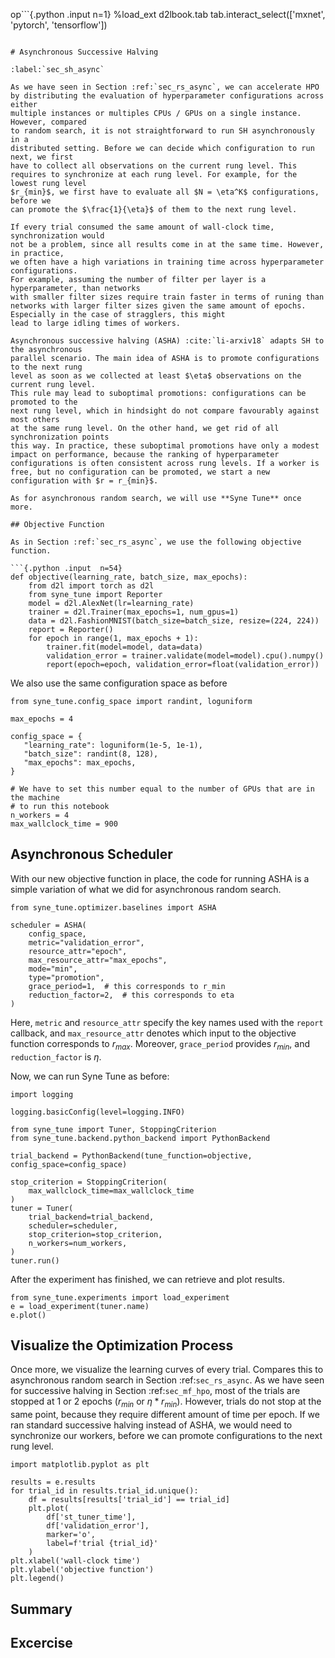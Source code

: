 op```{.python .input  n=1}
%load_ext d2lbook.tab
tab.interact_select(['mxnet', 'pytorch', 'tensorflow'])
```

# Asynchronous Successive Halving

:label:`sec_sh_async`

As we have seen in Section :ref:`sec_rs_async`, we can accelerate HPO by distributing the evaluation of hyperparameter configurations across either
multiple instances or multiples CPUs / GPUs on a single instance. However, compared
to random search, it is not straightforward to run SH asynchronously in a
distributed setting. Before we can decide which configuration to run next, we first
have to collect all observations on the current rung level. This requires to synchronize at each rung level. For example, for the lowest rung level
$r_{min}$, we first have to evaluate all $N = \eta^K$ configurations, before we
can promote the $\frac{1}{\eta}$ of them to the next rung level.

If every trial consumed the same amount of wall-clock time, synchronization would
not be a problem, since all results come in at the same time. However, in practice,
we often have a high variations in training time across hyperparameter configurations.
For example, assuming the number of filter per layer is a hyperparameter, than networks
with smaller filter sizes require train faster in terms of runing than networks with larger filter sizes given the same amount of epochs. Especially in the case of stragglers, this might
lead to large idling times of workers.

Asynchronous successive halving (ASHA) :cite:`li-arxiv18` adapts SH to the asynchronous
parallel scenario. The main idea of ASHA is to promote configurations to the next rung
level as soon as we collected at least $\eta$ observations on the current rung level.
This rule may lead to suboptimal promotions: configurations can be promoted to the
next rung level, which in hindsight do not compare favourably against most others
at the same rung level. On the other hand, we get rid of all synchronization points
this way. In practice, these suboptimal promotions have only a modest impact on performance, because the ranking of hyperparameter configurations is often consistent across rung levels. If a worker is free, but no configuration can be promoted, we start a new
configuration with $r = r_{min}$.

As for asynchronous random search, we will use **Syne Tune** once more.

## Objective Function

As in Section :ref:`sec_rs_async`, we use the following objective function.

```{.python .input  n=54}
def objective(learning_rate, batch_size, max_epochs):
    from d2l import torch as d2l    
    from syne_tune import Reporter
    model = d2l.AlexNet(lr=learning_rate)
    trainer = d2l.Trainer(max_epochs=1, num_gpus=1)
    data = d2l.FashionMNIST(batch_size=batch_size, resize=(224, 224))
    report = Reporter() 
    for epoch in range(1, max_epochs + 1):
        trainer.fit(model=model, data=data)
        validation_error = trainer.validate(model=model).cpu().numpy()
        report(epoch=epoch, validation_error=float(validation_error))
```

We also use the same configuration space as before

```{.python .input  n=55}
from syne_tune.config_space import randint, loguniform

max_epochs = 4

config_space = {
   "learning_rate": loguniform(1e-5, 1e-1),
   "batch_size": randint(8, 128),
   "max_epochs": max_epochs,
}
```

```{.python .input}
# We have to set this number equal to the number of GPUs that are in the machine
# to run this notebook
n_workers = 4
max_wallclock_time = 900
```

## Asynchronous Scheduler

With our new objective function in place, the code for running ASHA is a simple
variation of what we did for asynchronous random search.

```{.python .input  n=56}
from syne_tune.optimizer.baselines import ASHA

scheduler = ASHA(
    config_space,
    metric="validation_error",
    resource_attr="epoch",
    max_resource_attr="max_epochs",
    mode="min",
    type="promotion",
    grace_period=1,  # this corresponds to r_min 
    reduction_factor=2,  # this corresponds to eta
)  
```

Here, `metric` and `resource_attr` specify the key names used with the `report`
callback, and `max_resource_attr` denotes which input to the objective function
corresponds to $r_{max}$. Moreover, `grace_period` provides $r_{min}$, and
`reduction_factor` is $\eta$.

Now, we can run Syne Tune as before:

```{.python .input  n=57}
import logging

logging.basicConfig(level=logging.INFO)

from syne_tune import Tuner, StoppingCriterion
from syne_tune.backend.python_backend import PythonBackend

trial_backend = PythonBackend(tune_function=objective, config_space=config_space)

stop_criterion = StoppingCriterion(
    max_wallclock_time=max_wallclock_time
)
tuner = Tuner(
    trial_backend=trial_backend,
    scheduler=scheduler,
    stop_criterion=stop_criterion,
    n_workers=num_workers,
)
tuner.run()
```

After the experiment has finished, we can retrieve and plot results.

```{.python .input  n=59}
from syne_tune.experiments import load_experiment
e = load_experiment(tuner.name)
e.plot()
```

## Visualize the Optimization Process

Once more, we visualize the learning curves of every trial. Compares this to
asynchronous random search in Section :ref:`sec_rs_async`. As we have seen for
successive halving in Section :ref:`sec_mf_hpo`, most of the trials are stopped
at 1 or 2 epochs ($r_{min}$ or $\eta * r_{min}$). However, trials do not stop
at the same point, because they require different amount of time per epoch. If
we ran standard successive halving instead of ASHA, we would need to synchronize
our workers, before we can promote configurations to the next rung level. 

```{.python .input  n=60}
import matplotlib.pyplot as plt

results = e.results
for trial_id in results.trial_id.unique():
    df = results[results['trial_id'] == trial_id]
    plt.plot(
        df['st_tuner_time'],
        df['validation_error'],
        marker='o',
        label=f'trial {trial_id}'
    )
plt.xlabel('wall-clock time')
plt.ylabel('objective function')
plt.legend()
```

## Summary

## Excercise
